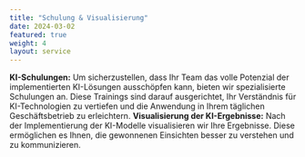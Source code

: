 ```yaml
---
title: "Schulung & Visualisierung"
date: 2024-03-02
featured: true
weight: 4
layout: service
---
```


**KI-Schulungen:** Um sicherzustellen, dass Ihr Team das volle Potenzial der implementierten KI-Lösungen ausschöpfen kann, bieten wir spezialisierte Schulungen an. Diese Trainings sind darauf ausgerichtet, Ihr Verständnis für KI-Technologien zu vertiefen und die Anwendung in Ihrem täglichen Geschäftsbetrieb zu erleichtern.
**Visualisierung der KI-Ergebnisse:** Nach der Implementierung der KI-Modelle visualisieren wir Ihre Ergebnisse. Diese ermöglichen es Ihnen, die gewonnenen Einsichten besser zu verstehen und zu kommunizieren. 

